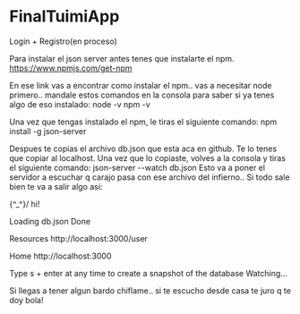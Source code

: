 # FinalTuimiApp
Login + Registro(en proceso)

Para instalar el json server antes tenes que instalarte el npm.
https://www.npmjs.com/get-npm

En ese link vas a encontrar como instalar el npm.. vas a necesitar node primero.. mandale estos comandos en la consola para saber si ya tenes algo de eso instalado:
node -v
npm -v

Una vez que tengas instalado el npm, le tiras el siguiente comando:
npm install -g  json-server

Despues te copias el archivo db.json que esta aca en github. Te lo tenes que copiar al localhost. Una vez que lo copiaste, volves a la consola  y tiras el siguiente comando:
json-server --watch db.json
Esto va a poner el servidor a escuchar q carajo pasa con ese archivo del infierno.. Si todo sale bien te va a salir algo asi:

  \{^_^}/ hi!

  Loading db.json
  Done

  Resources
  http://localhost:3000/user

  Home
  http://localhost:3000

  Type s + enter at any time to create a snapshot of the database
  Watching...


Si llegas a tener algun bardo chiflame.. si te escucho desde casa te juro q te doy bola!
